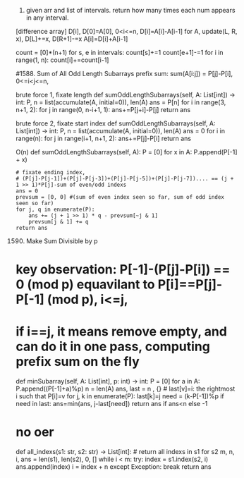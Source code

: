 1. given arr and list of intervals. return how many times each num appears in any interval.

[difference array]
D[i], D[0]=A[0], 0<i<=n, D[i]=A[i]-A[i-1]
for A, update(L, R, x), D[L]+=x, D[R+1]-=x
A[i]=D[i]+A[i-1]

count = [0]*(n+1)
for s, e in intervals:
    count[s]+=1
    count[e+1]-=1
for i in range(1, n):
    count[i]+=count[i-1]


#1588. Sum of All Odd Length Subarrays
prefix sum:
sum(A[i:j]) = P[j]-P[i], 0<=i<j<=n,

brute force 1, fixate length
def sumOddLengthSubarrays(self, A: List[int]) -> int:
    P, n = list(accumulate(A, initial=0)), len(A)
    ans = P[n]
    for i in range(3, n+1, 2):
        for j in range(0, n-i+1, 1):
            ans+=P[j+i]-P[j]
    return ans

brute force 2, fixate start index
def sumOddLengthSubarrays(self, A: List[int]) -> int:
    P, n = list(accumulate(A, initial=0)), len(A)
    ans = 0
    for i in range(n):
        for j in range(i+1, n+1, 2):
            ans+=P[j]-P[i]
    return ans

O(n)
def sumOddLengthSubarrays(self, A):
    P = [0]
    for x in A:
        P.append(P[-1] + x)

    # fixate ending index, 
    # (P[j]-P[j-1])+(P[j]-P[j-3])+(P[j]-P[j-5])+(P[j]-P[j-7]).... == (j + 1 >> 1)*P[j]-sum of even/odd indexs
    ans = 0
    prevsum = [0, 0] #(sum of even index seen so far, sum of odd index seen so far)
    for j, q in enumerate(P):
        ans += (j + 1 >> 1) * q - prevsum[~j & 1]
        prevsum[j & 1] += q
    return ans

1590. Make Sum Divisible by p
# key observation: P[-1]-(P[j]-P[i]) == 0 (mod p) equavilant to P[i]==P[j]-P[-1] (mod p), i<=j, 
# if i==j, it means remove empty, and can do it in one pass, computing prefix sum on the fly
def minSubarray(self, A: List[int], p: int) -> int:
    P = [0]
    for a in A:
        P.append((P[-1]+a)%p)
    n = len(A)
    ans, last = n , {} # last[v]=i: the rightmost i such that P[i]=v 
    for j, k in enumerate(P):
        last[k]=j
        need = (k-P[-1])%p
        if need in last:
            ans=min(ans, j-last[need])
    return ans if ans<n else -1


# no oer
def all_indexs(s1: str, s2: str) -> List[int]:
    # return all indexs in s1 for s2
    m, n, i, ans = len(s1), len(s2), 0, []
    while i < m:
        try:
            index = s1.index(s2, i)
            ans.append(index)
            i = index + n
        except Exception:
            break
    return ans